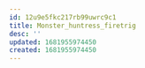 ```yaml
---
id: 12u9e5fkc217rb99uwrc9c1
title: Monster_huntress_firetrig
desc: ''
updated: 1681955974450
created: 1681955974450
---
```

